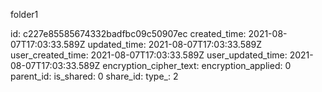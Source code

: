 folder1

id: c227e85585674332badfbc09c50907ec
created_time: 2021-08-07T17:03:33.589Z
updated_time: 2021-08-07T17:03:33.589Z
user_created_time: 2021-08-07T17:03:33.589Z
user_updated_time: 2021-08-07T17:03:33.589Z
encryption_cipher_text: 
encryption_applied: 0
parent_id: 
is_shared: 0
share_id: 
type_: 2